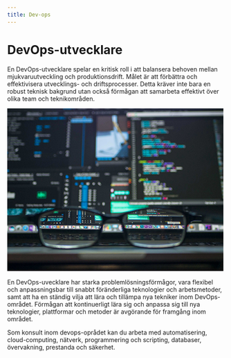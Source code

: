 ```yaml
---
title: Dev-ops
---
```


DevOps-utvecklare
===================

En DevOps-utvecklare spelar en kritisk roll i att balansera behoven mellan mjukvaruutveckling och produktionsdrift. Målet är att förbättra och effektivisera utvecklings- och driftsprocesser. Detta kräver inte bara en robust teknisk bakgrund utan också förmågan att samarbeta effektivt över olika team och teknikområden.

 <img src="/assets/img/devops.jpg" class="float_right" alt="Devops" width="500"/>

En DevOps-uvecklare har starka problemlösningsförmågor, vara flexibel och anpassningsbar till snabbt föränderliga teknologier och arbetsmetoder, samt att ha en ständig vilja att lära och tillämpa nya tekniker inom DevOps-området. Förmågan att kontinuerligt lära sig och anpassa sig till nya teknologier, plattformar och metoder är avgörande för framgång inom området.

Som konsult inom devops-oprådet kan du arbeta med automatisering, cloud-computing, nätverk, programmering och scripting, databaser, övervakning, prestanda och säkerhet.



	
